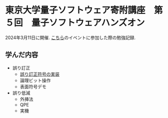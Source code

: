 # 東京大学量子ソフトウェア寄附講座　第５回　量子ソフトウェアハンズオン

2024年3月11日に開催.
[こちら](https://github.com/utokyo-qsw/joint-seminar/tree/main)のイベントに参加した際の勉強記録.

## 学んだ内容

- 誤り訂正
  - [誤り訂正符号の実装](./practice/01_ErrorCorrectionCode.md)
  - 論理ビット操作
  - 表面符号デモ
- 誤り低減
  - 外挿法
  - QPE
  - 実機



